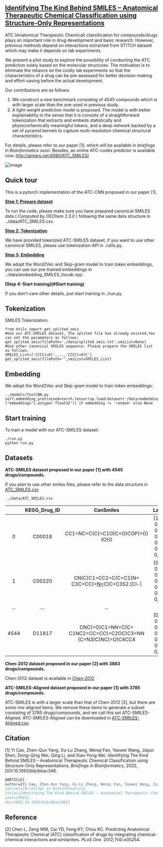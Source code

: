 ## [Identifying The Kind Behind SMILES – Anatomical Therapeutic Chemical Classification using Structure-Only Representations](https://doi.org/10.1093/bib/bbac346) 

ATC (Anatomical Therapeutic Chemical) classification for compounds/drugs plays an important role in drug development and basic research. However, previous methods depend on interactions extracted from STITCH dataset which may make it depends on lab experiments.

We present a pilot study to explore the possibility of conducting the ATC prediction solely based on the molecular structures. The motivation is to eliminate the reliance on the costly lab experiments so that the characteristics of a drug can be pre-assessed for better decision-making and effort-saving before the actual development.

Our contributions are as follows:

1. We construct a new benchmark consisting of 4545 compounds which is with larger scale than the one used in previous study.
2. A light-weight prediction model is proposed. The model is with better explainability in the sense that it is consists of a straightforward tokenization that extracts and embeds statistically and physicochemically meaningful tokens, and a deep network backed by a set of pyramid kernels to capture multi-resolution chemical structural characteristics. 

For details, please refer to our paper [1], which will be available in *briefings in Bioinformatics* soon. Besides, an online ATC-codes predictor is available now.  http://aimars.net:8090/ATC_SMILES/

![image](/tokens.png)



## Quick tour

This is a pytorch implementation of the ATC-CNN proposed in our paper [1].

**[Step 1: Prepare dataset](#Datasets)**

To run the code, please make sure you have prepared canonical SMILES data ( *Computed* *by* *OEChem* *2.3.0* ) following the same data structure in ../data/ATC_SMILES.csv.

**[Step 2: Tokenization](#Tokenization)**

We have provided tokenized ATC-SMILES dataset, if you want to use other canonical SMILES, please use tokenization API in ./utils.py.

**[Step 3: Embedding](#Embedding)**

We adopt the Word2Vec and Skip-gram model to train token embeddings, you can use our pre-trained embeddings in ../data/embedding_SMILES_Vocab.npz.

**[Step 4: Start training](#Start training)**

If you don't care other details, just start training in ./run.py.

## Tokenization

SMILES Tokenization:

```
from Utils import get_splited_smis
#Use our ATC-SMILES dataset, the splited file has already existed,You can set the parameters as follows:
get_splited_smis(filePath='./data/splited_smis.txt',smiList=None)
#Use other canonical SMILES sequence, Please prepare the SMILES list as follows:
SMILES_List=['CCCC(=O)',...,'CCCC(=O)C']
get_splited_smis(filePath='',smiList=SMILES_List)
```



## Embedding

We adopt the Word2Vec and Skip-gram model to train token embeddings:

```
../models/TextCNN.py
self.embedding_pretrained=torch.tensor(np.load(dataset+'/data/embedding_SMILES_Vocab.npz')["embeddings"].astype('float32')) if embedding != 'random' else None
```



## Start training

To train a model with our ATC-SMILES dataset:

```
./run.py
python run.py
```



## Datasets

**ATC-SMILES dataset proposed in our paper [1] with 4545 drugs/compounds.**

If you plan to use other smiles files, please refer to the data structure in [ATC_SMILES.csv](../data/ATC_SMILES.csv)

```
../data/ATC_SMILES.csv
```

|      | KEGG_Drug_ID |                          CanSmiles                           |                   Lable                    |
| :--: | :----------: | :----------------------------------------------------------: | :----------------------------------------: |
|  0   |    C00018    |               CC1=NC=C(C(=C1O)C=O)COP(=O)(O)O                | [1, 0, 0, 0, 0, 0, 0, 0, 0, 0, 0, 0, 0, 0] |
|  1   |    C00220    |   CN(C)C1=CC2=C(C=C1)N=<br/>C3C=CC(=[N+](C)C)C=C3S2.[Cl-]    | [0, 0, 0, 0, 0, 0, 0, 0, 0, 0, 0, 0, 0, 1] |
| ...  |     ...      |                             ...                              |                    ...                     |
| 4544 |    D11817    | CNC(=O)C1=NN=C(C=<br/>C1NC2=CC=CC(=C2OC)C3=NN<br/>(C=N3)C)NC(=O)C4CC4 | [0, 0, 0, 0, 0, 0, 0, 1, 0, 0, 0, 0, 0, 0] |

**Chen-2012 dataset proposed in our paper [2] with 3883 drugs/compounds.**

Chen-2012 dataset is available in  [Chen-2012](https://journals.plos.org/plosone/article?id=10.1371/journal.pone.0035254) 

**ATC-SMILES-Aligned dataset proposed in our paper [1] with 3785 drugs/compounds.**

ATC-SMILES is with a larger scale than that of Chen-2012 [2], but there are some mis-aligned items. We remove these items to generate a subset consisting of 3785 drugs/compounds, and we call this set ATC-SMILES-Aligned. ATC-SMILES-Aligned can be downloaded in [ATC-SMILES-Aligned.csv](../data/ATC-SMILES-Aligned.csv).


## Citation

[1] Yi Cao, Zhen-Qun Yang, Xu-Lu Zhang, Wenqi Fan, Yaowei Wang, Jiajun Shen, Dong-Qing Wei, Qing Li, and Xiao-Yong Wei. Identifying The Kind Behind SMILES – Anatomical Therapeutic Chemical Classification using Structure-Only Representations,  *Briefings in Bioinformatics*, 2022, DOI:10.1093/bib/bbac346.

```bibtex
@ARTICLE{  
author={Yi Cao, Zhen-Qun Yang, Xu-Lu Zhang, Wenqi Fan, Yaowei Wang, Jiajun Shen, Dong-Qing Wei, Qing Li, and Xiao-Yong Wei.},  
journal={Briefings in Bioinformatics},   
title={Identifying The Kind Behind SMILES – Anatomical Therapeutic Chemical Classification using Structure-Only Representations},   
year={2022},   
doi={DOI:10.1093/bib/bbac346}}
```

## Reference

[2] Chen L, Zeng WM, Cai YD, Feng KY, Chou KC. Predicting Anatomical Therapeutic Chemical (ATC) classification of drugs by integrating chemical-chemical interactions and similarities. *PLoS One*. 2012;7(4):e35254.
